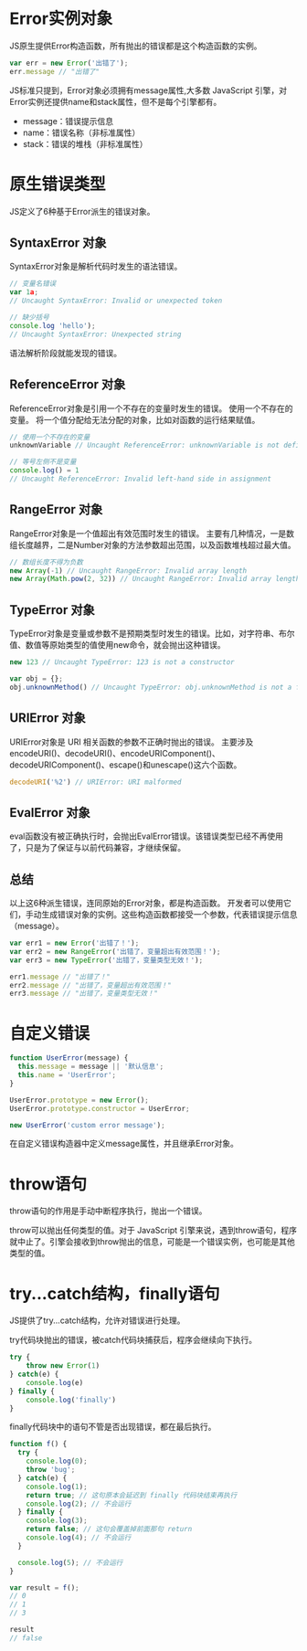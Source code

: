 # Error实例对象
JS原生提供Error构造函数，所有抛出的错误都是这个构造函数的实例。
```js
var err = new Error('出错了');
err.message // "出错了"
```

JS标准只提到，Error对象必须拥有message属性,大多数 JavaScript 引擎，对Error实例还提供name和stack属性，但不是每个引擎都有。
* message：错误提示信息
* name：错误名称（非标准属性）
* stack：错误的堆栈（非标准属性）

# 原生错误类型
JS定义了6种基于Error派生的错误对象。

## SyntaxError 对象
SyntaxError对象是解析代码时发生的语法错误。
```js
// 变量名错误
var 1a;
// Uncaught SyntaxError: Invalid or unexpected token

// 缺少括号
console.log 'hello');
// Uncaught SyntaxError: Unexpected string
```
语法解析阶段就能发现的错误。

## ReferenceError 对象
ReferenceError对象是引用一个不存在的变量时发生的错误。
使用一个不存在的变量。
将一个值分配给无法分配的对象，比如对函数的运行结果赋值。
```js
// 使用一个不存在的变量
unknownVariable // Uncaught ReferenceError: unknownVariable is not defined

// 等号左侧不是变量
console.log() = 1
// Uncaught ReferenceError: Invalid left-hand side in assignment
```

## RangeError 对象
RangeError对象是一个值超出有效范围时发生的错误。
主要有几种情况，一是数组长度越界，二是Number对象的方法参数超出范围，以及函数堆栈超过最大值。
```js
// 数组长度不得为负数
new Array(-1) // Uncaught RangeError: Invalid array length
new Array(Math.pow(2, 32)) // Uncaught RangeError: Invalid array length
```

## TypeError 对象
TypeError对象是变量或参数不是预期类型时发生的错误。比如，对字符串、布尔值、数值等原始类型的值使用new命令，就会抛出这种错误。
```js
new 123 // Uncaught TypeError: 123 is not a constructor

var obj = {};
obj.unknownMethod() // Uncaught TypeError: obj.unknownMethod is not a function
```

## URIError 对象
URIError对象是 URI 相关函数的参数不正确时抛出的错误。
主要涉及encodeURI()、decodeURI()、encodeURIComponent()、decodeURIComponent()、escape()和unescape()这六个函数。
```js
decodeURI('%2') // URIError: URI malformed
```

## EvalError 对象
eval函数没有被正确执行时，会抛出EvalError错误。该错误类型已经不再使用了，只是为了保证与以前代码兼容，才继续保留。

## 总结
以上这6种派生错误，连同原始的Error对象，都是构造函数。
开发者可以使用它们，手动生成错误对象的实例。这些构造函数都接受一个参数，代表错误提示信息（message）。
```js
var err1 = new Error('出错了！');
var err2 = new RangeError('出错了，变量超出有效范围！');
var err3 = new TypeError('出错了，变量类型无效！');

err1.message // "出错了！"
err2.message // "出错了，变量超出有效范围！"
err3.message // "出错了，变量类型无效！"
```

# 自定义错误
```js
function UserError(message) {
  this.message = message || '默认信息';
  this.name = 'UserError';
}

UserError.prototype = new Error();
UserError.prototype.constructor = UserError;

new UserError('custom error message');
```
在自定义错误构造器中定义message属性，并且继承Error对象。

# throw语句
throw语句的作用是手动中断程序执行，抛出一个错误。

throw可以抛出任何类型的值。对于 JavaScript 引擎来说，遇到throw语句，程序就中止了。引擎会接收到throw抛出的信息，可能是一个错误实例，也可能是其他类型的值。

# try...catch结构，finally语句
JS提供了try...catch结构，允许对错误进行处理。

try代码块抛出的错误，被catch代码块捕获后，程序会继续向下执行。
```js
try {
    throw new Error(1)
} catch(e) {
    console.log(e)
} finally {
    console.log('finally')
}
```

finally代码块中的语句不管是否出现错误，都在最后执行。
```js
function f() {
  try {
    console.log(0);
    throw 'bug';
  } catch(e) {
    console.log(1);
    return true; // 这句原本会延迟到 finally 代码块结束再执行
    console.log(2); // 不会运行
  } finally {
    console.log(3);
    return false; // 这句会覆盖掉前面那句 return
    console.log(4); // 不会运行
  }

  console.log(5); // 不会运行
}

var result = f();
// 0
// 1
// 3

result
// false
```


